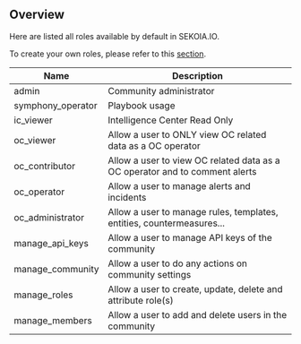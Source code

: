 ## Overview

Here are listed all roles available by default in SEKOIA.IO.  

To create your own roles, please refer to this [section](https://docs.sekoia.io/getting_started/manage_users/#create-custom-roles). 

| Name | Description|
|--|--|
|admin|Community administrator|
|symphony_operator|Playbook usage|
|ic_viewer|Intelligence Center Read Only|
|oc_viewer|Allow a user to ONLY view OC related data as a OC operator|
|oc_contributor|Allow a user to view OC related data as a OC operator and to comment alerts|
|oc_operator|Allow a user to manage alerts and incidents|
|oc_administrator|Allow a user to manage rules, templates, entities, countermeasures...|
|manage_api_keys|Allow a user to manage API keys of the community|
|manage_community|Allow a user to do any actions on community settings|
|manage_roles|Allow a user to create, update, delete and attribute role(s)|
|manage_members|Allow a user to add and delete users in the community|

